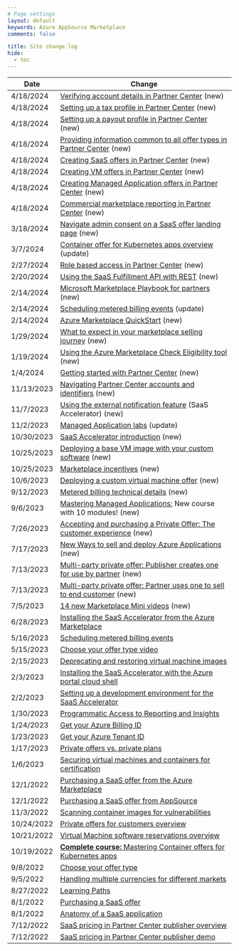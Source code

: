 ```yaml
---
# Page settings
layout: default
keywords: Azure AppSource Marketplace
comments: false

title: Site change log
hide:
  - toc
---
```


| Date | Change |
---| ---|
| 4/18/2024 | [Verifying account details in Partner Center](../partner-center/index.md#verifying-account-details-in-partner-center) (new) |
| 4/18/2024 | [Setting up a tax profile in Partner Center](../partner-center/index.md#setting-up-a-tax-profile-in-partner-center)  (new) |
| 4/18/2024 | [Setting up a payout profile in Partner Center](../partner-center/index.md#setting-up-a-payout-profile-in-partner-center)  (new) |
| 4/18/2024 | [Providing information common to all offer types in Partner Center](../partner-center/index.md#providing-information-common-to-all-offer-types-in-partner-center)  (new) |
| 4/18/2024 | [Creating SaaS offers in Partner Center](../partner-center/index.md#creating-saas-offers-in-partner-center)  (new) |
| 4/18/2024 | [Creating VM offers in Partner Center](../partner-center/index.md#creating-vm-offers-in-partner-center)  (new) |
| 4/18/2024 | [Creating Managed Application offers in Partner Center](../partner-center/index.md#creating-managed-application-offers-in-partner-center)  (new) |
| 4/18/2024 | [Commercial marketplace reporting in Partner Center](../partner-center/index.md#commercial-marketplace-reporting-in-partner-center)  (new) |
| 3/18/2024 | [Navigate admin consent on a SaaS offer landing page](../saas/general-topics.md#navigate-admin-consent-on-a-saas-offer-landing-page)  (new) |
| 3/7/2024 | [Container offer for Kubernetes apps overview](../container/index.md#container-offer-for-kubernetes-apps-overview) (update) |
| 2/27/2024 | [Role based access in Partner Center](../partner-center/index.md#role-based-access-control-in-partner-center)  (new) |
| 2/20/2024 | [Using the SaaS Fulfillment API with REST](../saas/tech-topics.md#using-the-saas-offer-fulfillment-api)  (new) |
| 2/14/2024 | [Microsoft Marketplace Playbook for partners](./playbooks/index.md#microsoft-marketplace-playbook-for-partners)  (new) |
| 2/14/2024 | [Scheduling metered billing events](../saas-accelerator/index.md#scheduling-metered-billing-events) (update) |
| 2/14/2024 | [Azure Marketplace QuickStart](../biz/index.md#azure-marketplace-quickstart)  (new) |
| 1/29/2024 | [What to expect in your marketplace selling journey](../biz/index.md#what-to-expect-in-your-marketplace-selling-journey)  (new) |
| 1/19/2024 | [Using the Azure Marketplace Check Eligibility tool](../learning-paths/customer.md#using-the-azure-marketplace-check-eligibility-tool)  (new) |
| 1/4/2024 | [Getting started with Partner Center](../partner-center/index.md#getting-started-with-partner-center)  (new) |
| 11/13/2023 | [Navigating Partner Center accounts and identifiers](../partner-center/index.md#navigating-partner-center-accounts-and-identifiers)  (new) |
| 11/7/2023 | [Using the external notification feature](../saas-accelerator/index.md#using-the-external-notification-feature) (SaaS Accelerator)  (new) |
| 11/2/2023 | [Managed Application labs](../ama/index.md#hands-on-labs) (update) |
| 10/30/2023 | [SaaS Accelerator introduction](../saas-accelerator/index.md#saas-accelerator-introduction) (new) |
| 10/25/2023 | [Deploying a base VM image with your custom software](../ama/index.md#deploying-a-base-vm-image-with-your-custom-software) (new) |
| 10/25/2023 | [Marketplace incentives](../biz/index.md#marketplace-incentive-programs) (new) |
| 10/6/2023 | [Deploying a custom virtual machine offer](../ama/index.md#deploying-a-custom-virtual-machine-offer) (new) |
| 9/12/2023 | [Metered billing technical details](../ama/index.md#metered-billing-technical-details) (new) |
| 9/6/2023 | [Mastering Managed Applications:](../ama/index.md) New course with 10 modules! (new) |
| 7/26/2023 | [Accepting and purchasing a Private Offer: The customer experience](https://go.microsoft.com/fwlink/?linkid=2243274) (new) |
| 7/17/2023 | [New Ways to sell and deploy Azure Applications](https://go.microsoft.com/fwlink/?linkid=2242303) (new) |
| 7/13/2023 | [Multi-party private offer: Publisher creates one for use by partner](https://go.microsoft.com/fwlink/?linkid=2241258) (new) |
| 7/13/2023 | [Multi-party private offer: Partner uses one to sell to end customer](https://go.microsoft.com/fwlink/?linkid=2241428) (new) |
| 7/5/2023 | [14 new Marketplace Mini videos](./marketplace-minis.md) (new) |
| 6/28/2023 | [Installing the SaaS Accelerator from the Azure Marketplace](../saas-accelerator/index.md#installing-the-saas-accelerator-from-the-azure-marketplace) |
| 5/16/2023 | [Scheduling metered billing events](../saas-accelerator/index.md#scheduling-metered-billing-events) |
| 5/15/2023 | [Choose your offer type video](../biz/select-offer-type.md) |
| 2/15/2023 | [Deprecating and restoring virtual machine images](../vm/index.md#deprecating-and-restoring-virtual-machine-images) |
| 2/3/2023 | [Installing the SaaS Accelerator with the Azure portal cloud shell](../saas-accelerator/index.md#installing-the-saas-accelerator-with-the-azure-portal-cloud-shell) |
| 2/2/2023 | [Setting up a development environment for the SaaS Accelerator](../saas-accelerator/index.md#setting-up-a-development-environment-for-the-saas-accelerator) |
| 1/30/2023 | [Programmatic Access to Reporting and Insights](../partner-center/saas.md#programmatic-access-to-reporting-and-insights) |
| 1/24/2023 | [Get your Azure Billing ID](../learning-paths/customer.md#get-your-azure-billing-id) |
| 1/23/2023 | [Get your Azure Tenant ID](../learning-paths/customer.md#get-your-azure-tenant-id) |
| 1/17/2023 | [Private offers vs. private plans](../partner-center/private-offers.md#private-offers-vs-private-plans) |
| 1/6/2023 | [Securing virtual machines and containers for certification](../vm/index.md#securing-virtual-machines-and-containers-for-certification) |
| 12/1/2022 | [Purchasing a SaaS offer from the Azure Marketplace](../saas/general-topics.md#purchasing-a-saas-offer-from-the-azure-marketplace) |
| 12/1/2022 | [Purchasing a SaaS offer from AppSource](../saas/general-topics.md#purchasing-a-saas-offer-from-appsource) |
| 11/3/2022 | [Scanning container images for vulnerabilities](../container/index.md#scanning-container-images-for-vulnerabilities) |
| 10/24/2022 | [Private offers for customers overview](../partner-center/private-offers.md#private-offers-for-customers-overview) | Updated |
| 10/21/2022 | [Virtual Machine software reservations overview](../vm/index.md#virtual-machine-software-reservations-overview) |
| 10/19/2022 | [**Complete course:** Mastering Container offers for Kubernetes apps](../../container/) |
| 9/8/2022 | [Choose your offer type](../misc/select-offer-type.md) |
| 9/5/2022  | [Handling multiple currencies for different markets](../partner-center/general.md#handling-multiple-currencies-for-different-markets) |
| 8/27/2022 | [Learning Paths](../../learning-paths/) |
| 8/1/2022 | [Purchasing a SaaS offer](../saas/general-topics.md#purchasing-a-saas-offer) |
| 8/1/2022 | [Anatomy of a SaaS application](../teams/index.md#anatomy-of-a-saas-application) |
| 7/12/2022 | [SaaS pricing in Partner Center publisher overview](../saas/general-topics.md#saas-pricing-in-partner-center-publisher-overview) |
| 7/12/2022 | [SaaS pricing in Partner Center publisher demo](../saas/general-topics.md#saas-pricing-in-partner-center-publisher-demo) |
